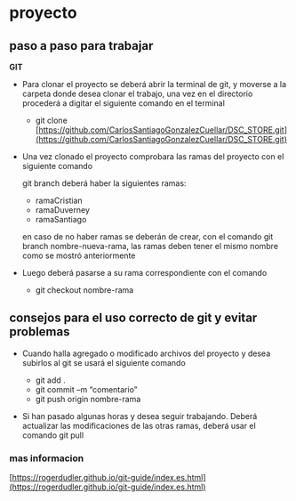 # proyecto
## paso a paso para trabajar
 **GIT**
 

 - Para clonar el proyecto se deberá abrir la terminal de git, y moverse a la carpeta donde desea clonar el trabajo, una vez en el directorio procederá a digitar el siguiente comando en el terminal
	 - git clone [https://github.com/CarlosSantiagoGonzalezCuellar/DSC_STORE.git](https://github.com/CarlosSantiagoGonzalezCuellar/DSC_STORE.git)
 
 - Una vez clonado el proyecto comprobara las ramas del proyecto con el siguiente comando
 
	 git branch
	deberá haber la siguientes ramas:
	- ramaCristian
	- ramaDuverney
	- ramaSantiago
	
	en caso de no haber ramas se deberán de crear, con el comando
	git branch nombre-nueva-rama, las ramas deben tener el mismo nombre como se mostró anteriormente
 - Luego deberá pasarse a su rama correspondiente con el comando
	 - git checkout nombre-rama

## consejos para el uso correcto de git y evitar problemas

 - Cuando halla agregado o modificado archivos del proyecto y desea subirlos al git se usará el siguiente comando
 
	 - git add .
	 - git commit –m “comentario”
	 - git push origin nombre-rama
 - Si han pasado algunas horas y desea seguir trabajando. Deberá actualizar las modificaciones de las otras ramas, deberá usar el comando
 git pull
### mas informacion

[https://rogerdudler.github.io/git-guide/index.es.html](https://rogerdudler.github.io/git-guide/index.es.html)
